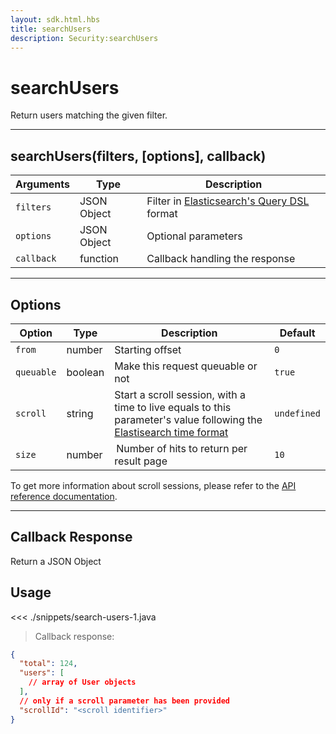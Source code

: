 ```yaml
---
layout: sdk.html.hbs
title: searchUsers
description: Security:searchUsers
---
```


# searchUsers

Return users matching the given filter.

---

## searchUsers(filters, [options], callback)

| Arguments  | Type        | Description                                                                                                                         |
| ---------- | ----------- | ----------------------------------------------------------------------------------------------------------------------------------- |
| `filters`  | JSON Object | Filter in [Elasticsearch's Query DSL](https://www.elastic.co/guide/en/elasticsearch/reference/5.4/query-filter-context.html) format |
| `options`  | JSON Object | Optional parameters                                                                                                                 |
| `callback` | function    | Callback handling the response                                                                                                      |

---

## Options

| Option     | Type    | Description                                                                                                                                                                                                       | Default     |
| ---------- | ------- | ----------------------------------------------------------------------------------------------------------------------------------------------------------------------------------------------------------------- | ----------- |
| `from`     | number  | Starting offset                                                                                                                                                                                                   | `0`         |
| `queuable` | boolean | Make this request queuable or not                                                                                                                                                                                 | `true`      |
| `scroll`   | string  | Start a scroll session, with a time to live equals to this parameter's value following the [Elastisearch time format](https://www.elastic.co/guide/en/elasticsearch/reference/5.0/common-options.html#time-units) | `undefined` |
| `size`     | number  |  Number of hits to return per result page                                                                                                                                                                         | `10`        |

<div class="alert alert-info">
  To get more information about scroll sessions, please refer to the <a href="/core/1/api/api-reference/controller-document/search/">API reference documentation</a>.
</div>

---

## Callback Response

Return a JSON Object

## Usage

<<< ./snippets/search-users-1.java

> Callback response:

```json
{
  "total": 124,
  "users": [
    // array of User objects
  ],
  // only if a scroll parameter has been provided
  "scrollId": "<scroll identifier>"
}
```
